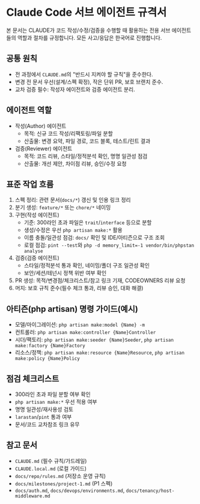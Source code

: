 # Claude Code 서브 에이전트 규격서

본 문서는 CLAUDE가 코드 작성/수정/검증을 수행할 때 활용하는 전용 서브 에이전트들의 역할과 절차를 규정합니다. 모든 사고/응답은 한국어로 진행합니다.

## 공통 원칙
- 전 과정에서 `CLAUDE.md`의 "반드시 지켜야 할 규칙"을 준수한다.
- 변경 전 문서 우선(설계/스펙 확정), 작은 단위 PR, 보호 브랜치 준수.
- 교차 검증 필수: 작성자 에이전트와 검증 에이전트 분리.

## 에이전트 역할
- 작성(Author) 에이전트
  - 목적: 신규 코드 작성/리팩토링/파일 분할
  - 산출물: 변경 요약, 파일 경로, 코드 블록, 테스트/린트 결과
- 검증(Reviewer) 에이전트
  - 목적: 코드 리뷰, 스타일/정적분석 확인, 명명 일관성 점검
  - 산출물: 개선 제안, 차이점 리뷰, 승인/수정 요청

## 표준 작업 흐름
1) 스펙 정리: 관련 문서(`docs/*`) 갱신 및 인용 링크 정리
2) 분기 생성: `feature/*` 또는 `chore/*` 네이밍
3) 구현(작성 에이전트)
   - 기준: 300라인 초과 파일은 `trait`/`interface` 등으로 분할
   - 생성/수정은 우선 `php artisan make:*` 활용
   - 이름 충돌/일관성 점검: `docs/` 확인 및 IDE/아티즌으로 구조 조회
   - 로컬 점검: `pint --test`와 `php -d memory_limit=-1 vendor/bin/phpstan analyse`
4) 검증(검증 에이전트)
   - 스타일/정적분석 통과 확인, 네이밍/폴더 구조 일관성 확인
   - 보안/세션/테넌시 정책 위반 여부 확인
5) PR 생성: 목적/변경점/체크리스트/참고 링크 기재, CODEOWNERS 리뷰 요청
6) 머지: 보호 규칙 준수(필수 체크 통과, 리뷰 승인, 대화 해결)

## 아티즌(php artisan) 명령 가이드(예시)
- 모델/마이그레이션: `php artisan make:model {Name} -m`
- 컨트롤러: `php artisan make:controller {Name}Controller`
- 시더/팩토리: `php artisan make:seeder {Name}Seeder`, `php artisan make:factory {Name}Factory`
- 리소스/정책: `php artisan make:resource {Name}Resource`, `php artisan make:policy {Name}Policy`

## 점검 체크리스트
- 300라인 초과 파일 분할 여부 확인
- `php artisan make:*` 우선 적용 여부
- 명명 일관성/재사용성 검토
- `larastan`/`pint` 통과 여부
- 문서/코드 교차참조 링크 유무

## 참고 문서
- `CLAUDE.md` (필수 규칙/가드레일)
- `CLAUDE.local.md` (로컬 가이드)
- `docs/repo/rules.md` (저장소 운영 규칙)
- `docs/milestones/project-1.md` (P1 스펙)
- `docs/auth.md`, `docs/devops/environments.md`, `docs/tenancy/host-middleware.md`

